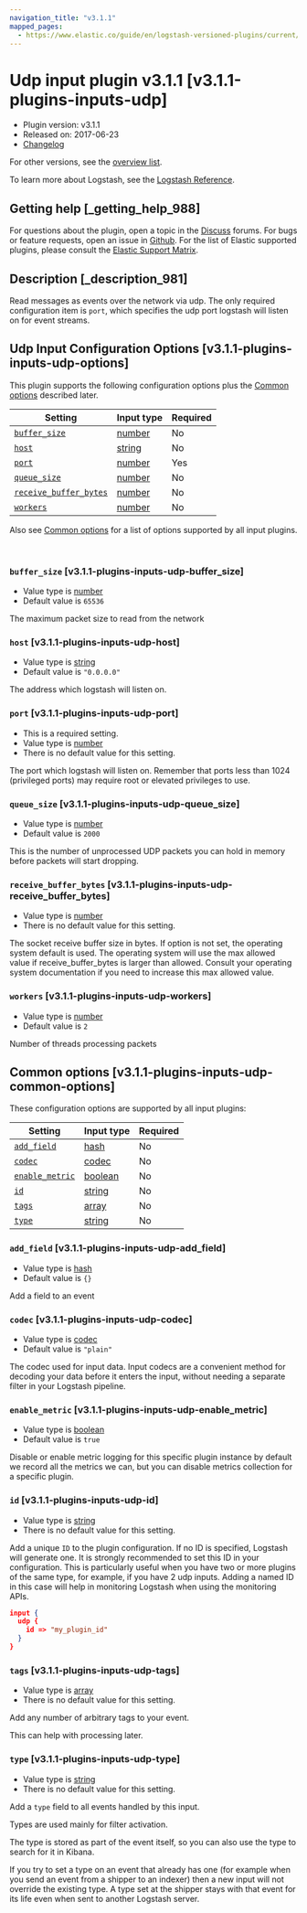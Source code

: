 ```yaml
---
navigation_title: "v3.1.1"
mapped_pages:
  - https://www.elastic.co/guide/en/logstash-versioned-plugins/current/v3.1.1-plugins-inputs-udp.html
---
```


# Udp input plugin v3.1.1 [v3.1.1-plugins-inputs-udp]


* Plugin version: v3.1.1
* Released on: 2017-06-23
* [Changelog](https://github.com/logstash-plugins/logstash-input-udp/blob/v3.1.1/CHANGELOG.md)

For other versions, see the [overview list](input-udp-index.md).

To learn more about Logstash, see the [Logstash Reference](logstash://reference/index.md).

## Getting help [_getting_help_988]

For questions about the plugin, open a topic in the [Discuss](http://discuss.elastic.co) forums. For bugs or feature requests, open an issue in [Github](https://github.com/logstash-plugins/logstash-input-udp). For the list of Elastic supported plugins, please consult the [Elastic Support Matrix](https://www.elastic.co/support/matrix#matrix_logstash_plugins).


## Description [_description_981]

Read messages as events over the network via udp. The only required configuration item is `port`, which specifies the udp port logstash will listen on for event streams.


## Udp Input Configuration Options [v3.1.1-plugins-inputs-udp-options]

This plugin supports the following configuration options plus the [Common options](v3-1-1-plugins-inputs-udp.md#v3.1.1-plugins-inputs-udp-common-options) described later.

| Setting | Input type | Required |
| --- | --- | --- |
| [`buffer_size`](v3-1-1-plugins-inputs-udp.md#v3.1.1-plugins-inputs-udp-buffer_size) | [number](logstash://reference/configuration-file-structure.md#number) | No |
| [`host`](v3-1-1-plugins-inputs-udp.md#v3.1.1-plugins-inputs-udp-host) | [string](logstash://reference/configuration-file-structure.md#string) | No |
| [`port`](v3-1-1-plugins-inputs-udp.md#v3.1.1-plugins-inputs-udp-port) | [number](logstash://reference/configuration-file-structure.md#number) | Yes |
| [`queue_size`](v3-1-1-plugins-inputs-udp.md#v3.1.1-plugins-inputs-udp-queue_size) | [number](logstash://reference/configuration-file-structure.md#number) | No |
| [`receive_buffer_bytes`](v3-1-1-plugins-inputs-udp.md#v3.1.1-plugins-inputs-udp-receive_buffer_bytes) | [number](logstash://reference/configuration-file-structure.md#number) | No |
| [`workers`](v3-1-1-plugins-inputs-udp.md#v3.1.1-plugins-inputs-udp-workers) | [number](logstash://reference/configuration-file-structure.md#number) | No |

Also see [Common options](v3-1-1-plugins-inputs-udp.md#v3.1.1-plugins-inputs-udp-common-options) for a list of options supported by all input plugins.

 

### `buffer_size` [v3.1.1-plugins-inputs-udp-buffer_size]

* Value type is [number](logstash://reference/configuration-file-structure.md#number)
* Default value is `65536`

The maximum packet size to read from the network


### `host` [v3.1.1-plugins-inputs-udp-host]

* Value type is [string](logstash://reference/configuration-file-structure.md#string)
* Default value is `"0.0.0.0"`

The address which logstash will listen on.


### `port` [v3.1.1-plugins-inputs-udp-port]

* This is a required setting.
* Value type is [number](logstash://reference/configuration-file-structure.md#number)
* There is no default value for this setting.

The port which logstash will listen on. Remember that ports less than 1024 (privileged ports) may require root or elevated privileges to use.


### `queue_size` [v3.1.1-plugins-inputs-udp-queue_size]

* Value type is [number](logstash://reference/configuration-file-structure.md#number)
* Default value is `2000`

This is the number of unprocessed UDP packets you can hold in memory before packets will start dropping.


### `receive_buffer_bytes` [v3.1.1-plugins-inputs-udp-receive_buffer_bytes]

* Value type is [number](logstash://reference/configuration-file-structure.md#number)
* There is no default value for this setting.

The socket receive buffer size in bytes. If option is not set, the operating system default is used. The operating system will use the max allowed value if receive_buffer_bytes is larger than allowed. Consult your operating system documentation if you need to increase this max allowed value.


### `workers` [v3.1.1-plugins-inputs-udp-workers]

* Value type is [number](logstash://reference/configuration-file-structure.md#number)
* Default value is `2`

Number of threads processing packets



## Common options [v3.1.1-plugins-inputs-udp-common-options]

These configuration options are supported by all input plugins:

| Setting | Input type | Required |
| --- | --- | --- |
| [`add_field`](v3-1-1-plugins-inputs-udp.md#v3.1.1-plugins-inputs-udp-add_field) | [hash](logstash://reference/configuration-file-structure.md#hash) | No |
| [`codec`](v3-1-1-plugins-inputs-udp.md#v3.1.1-plugins-inputs-udp-codec) | [codec](logstash://reference/configuration-file-structure.md#codec) | No |
| [`enable_metric`](v3-1-1-plugins-inputs-udp.md#v3.1.1-plugins-inputs-udp-enable_metric) | [boolean](logstash://reference/configuration-file-structure.md#boolean) | No |
| [`id`](v3-1-1-plugins-inputs-udp.md#v3.1.1-plugins-inputs-udp-id) | [string](logstash://reference/configuration-file-structure.md#string) | No |
| [`tags`](v3-1-1-plugins-inputs-udp.md#v3.1.1-plugins-inputs-udp-tags) | [array](logstash://reference/configuration-file-structure.md#array) | No |
| [`type`](v3-1-1-plugins-inputs-udp.md#v3.1.1-plugins-inputs-udp-type) | [string](logstash://reference/configuration-file-structure.md#string) | No |

### `add_field` [v3.1.1-plugins-inputs-udp-add_field]

* Value type is [hash](logstash://reference/configuration-file-structure.md#hash)
* Default value is `{}`

Add a field to an event


### `codec` [v3.1.1-plugins-inputs-udp-codec]

* Value type is [codec](logstash://reference/configuration-file-structure.md#codec)
* Default value is `"plain"`

The codec used for input data. Input codecs are a convenient method for decoding your data before it enters the input, without needing a separate filter in your Logstash pipeline.


### `enable_metric` [v3.1.1-plugins-inputs-udp-enable_metric]

* Value type is [boolean](logstash://reference/configuration-file-structure.md#boolean)
* Default value is `true`

Disable or enable metric logging for this specific plugin instance by default we record all the metrics we can, but you can disable metrics collection for a specific plugin.


### `id` [v3.1.1-plugins-inputs-udp-id]

* Value type is [string](logstash://reference/configuration-file-structure.md#string)
* There is no default value for this setting.

Add a unique `ID` to the plugin configuration. If no ID is specified, Logstash will generate one. It is strongly recommended to set this ID in your configuration. This is particularly useful when you have two or more plugins of the same type, for example, if you have 2 udp inputs. Adding a named ID in this case will help in monitoring Logstash when using the monitoring APIs.

```json
input {
  udp {
    id => "my_plugin_id"
  }
}
```


### `tags` [v3.1.1-plugins-inputs-udp-tags]

* Value type is [array](logstash://reference/configuration-file-structure.md#array)
* There is no default value for this setting.

Add any number of arbitrary tags to your event.

This can help with processing later.


### `type` [v3.1.1-plugins-inputs-udp-type]

* Value type is [string](logstash://reference/configuration-file-structure.md#string)
* There is no default value for this setting.

Add a `type` field to all events handled by this input.

Types are used mainly for filter activation.

The type is stored as part of the event itself, so you can also use the type to search for it in Kibana.

If you try to set a type on an event that already has one (for example when you send an event from a shipper to an indexer) then a new input will not override the existing type. A type set at the shipper stays with that event for its life even when sent to another Logstash server.



